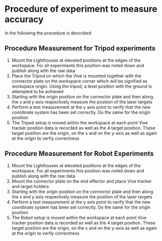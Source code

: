 # Procedure of experiment to measure accuracy

In the following the procedure is described

## Procedure Measurement for Tripod experiments

1. Mount the Lighthouses at elevated positions at the edges of the workspace. For all experiments this position was noted down and publish along with the raw data
2. Place the Tripod on which the Vive is mounted together with the connector plate on the workspace corner which will be signified as workspace origin. Using the tripod, a level position with the ground is attempted to be achieved
3. Starting with the origin position on the connector plate and then along the x and y axis respectively measure the position of the laser targets
4. Perform a test measurement at the y axis point to verify that the new coordinate system has been set correctly. Do the same for the origin position
5. The Tripod setup is moved within the workspace at each point Vive tracker position data is recorded as well as the 4 target position. These target position are the origin, on the x and on the y-axis as well as again at the origin to verfiy correctness

## Procedure Measurement for Robot Experiments

1. Mount the Lighthouses at elevated positions at the edges of the workspace. For all experiments this position was noted down and publish along with the raw data
2. Mount the connector plate on the end effector and place Vive tracker and target holders 
3. Starting with the origin position on the connector plate and then along the x and y axis respectively measure the position of the laser targets
4. Perform a test measurement at the y axis point to verify that the new coordinate system has been set correctly. Do the same for the origin position
5. The Robot setup is moved within the workspace at each point Vive tracker position data is recorded as well as the 4 target position. These target position are the origin, on the x and on the y-axis as well as again at the origin to verfiy correctness







